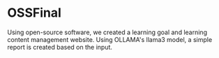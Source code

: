 # OSSFinal

Using open-source software, we created a learning goal and learning content management website. Using OLLAMA's llama3 model, a simple report is created based on the input.
